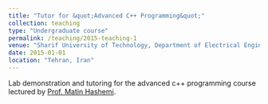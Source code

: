 ```yaml
---
title: "Tutor for &quot;Advanced C++ Programming&quot;"
collection: teaching
type: "Undergraduate course"
permalink: /teaching/2015-teaching-1
venue: "Sharif University of Technology, Department of Electrical Engineering"
date: 2015-01-01
location: "Tehran, Iran"
---
```


Lab demonstration and tutoring for the advanced c++ programming course lectured by [Prof. Matin Hashemi](http://sharif.edu/~matin/).
